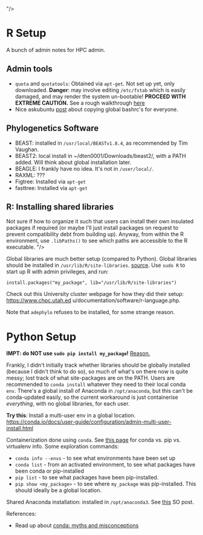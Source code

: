 "/>

# R Setup
A bunch of admin notes for HPC admin.

## Admin tools

* `quota` and `quotatools`: Obtained via `apt-get`. Not set up yet, only downloaded. **Danger**: may involve editing `/etc/fstab` which is easily damaged, and may render the system un-bootable! **PROCEED WITH EXTREME CAUTION.** See a rough walkthrough [here](http://computingtech.blogspot.com.au/2008/09/ubuntu-linux-disk-quotas.html)
* Nice askubuntu [post](https://askubuntu.com/questions/503216/how-can-i-set-a-single-bashrc-file-for-several-users/503222) about copying global bashrc's for everyone.

## Phylogenetics Software

* BEAST: installed in `/usr/local/BEASTv1.8.4`, as recommended by Tim Vaughan. 
* BEAST2: local install in ~/dten0001/Downloads/beast2/, with a PATH added. Will think about global installation later.
* BEAGLE: I frankly have no idea. It's not in `/user/local/`. 
* RAXML: ???
* Figtree: Installed via `apt-get`
* fasttree: Installed via `apt-get`

## R: Installing shared libraries
Not sure if how to organize it such that users can install their own insulated packages if required (or maybe I'll just install packages on request to prevent compatibility debt from building up). Anyway, from within the R environment, use `.libPaths()` to see which paths are accessible to the R executable.
"/>

Global libraries are much better setup (compared to Python). Global libraries should be installed in `/usr/lib/R/site-libraries`. [source](https://stat.ethz.ch/pipermail/r-help/2003-October/041178.html). Use `sudo R` to start up R with admin privileges, and run:

```
install.packages("my_package", lib="/usr/lib/R/site-libraries")
``` 

Check out this University cluster webpage for how they did their setup: https://www.chpc.utah.ed
u/documentation/software/r-language.php.

Note that `adephylo` refuses to be installed, for some strange reason. 

# Python Setup

**IMPT: do NOT use `sudo pip install my_package`!** [Reason.](https://askubuntu.com/questions/802544/is-sudo-pip-install-still-a-broken-practice)

Frankly, I didn't initially track whether libraries should be globally installed (because I didn't think to do so), so much of what's on there now is quite messy; lost track of what site-packages are on the PATH. Users are recommended to `conda install` whatever they need to their local conda `env`. There's a global install of Anaconda in `/opt/anaconda`, but this can't be conda-updated easily, so the current workaround is just containerise *everything*, with no global libraries, for each user.

**Try this**: Install a multi-user env in a global location. https://conda.io/docs/user-guide/configuration/admin-multi-user-install.html

Containerization done using `conda`. See [this page](https://conda.io/docs/commands.html#conda-vs-pip-vs-virtualenv-commands) for conda vs. pip vs. virtualenv info. Some exploration commands:

* `conda info --envs` - to see what environments have been set up
* `conda list` - from an activated environment, to see what packages have been conda or pip-installed
* `pip list` - to see what packages have been pip-installed. 
* `pip show <my_package>` - to see where `my_package` was pip-installed. This should ideally be a global location.

Shared Anaconda installation: installed in `/opt/anaconda3`. See [this](https://stackoverflow.com/questions/27263620/how-to-install-anaconda-python-for-all-users) SO post.

References:

* Read up about [conda: myths and misconceptions](https://jakevdp.github.io/blog/2016/08/25/conda-myths-and-misconceptions/)
